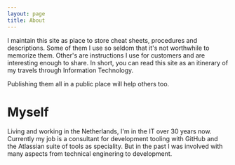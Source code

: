 ```yaml
---
layout: page
title: About
---
```


I maintain this site as place to store cheat sheets, procedures and descriptions. Some of them I use so seldom that it's not worthwhile to memorize them. Other's are instructions I use for customers and are interesting enough to share. In short, you can read this site as an itinerary of my travels through Information Technology.

Publishing them all in a public place will help others too.

# Myself

Living and working in the Netherlands, I'm in the IT over 30 years now. Currently my job is a consultant for development tooling with GitHub and the Atlassian suite of tools as speciality. But in the past I was involved with many aspects from technical enginering to development.
